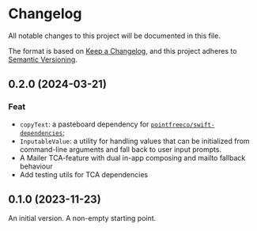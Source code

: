 # Changelog

All notable changes to this project will be documented in this file.

The format is based on [Keep a Changelog](https://keepachangelog.com/en/1.1.0/),
and this project adheres to
[Semantic Versioning](https://semver.org/spec/v2.0.0.html).

## 0.2.0 (2024-03-21)

### Feat

- `copyText`: a pasteboard dependency for [`pointfreeco/swift-dependencies`][1];
- `InputableValue`: a utility for handling values that can be initialized from
  command-line arguments and fall back to user input prompts.
- A Mailer TCA-feature with dual in-app composing and mailto fallback behaviour
- Add testing utils for TCA dependencies

## 0.1.0 (2023-11-23)

An initial version. A non-empty starting point.

[1]: https://github.com/pointfreeco/swift-dependencies
